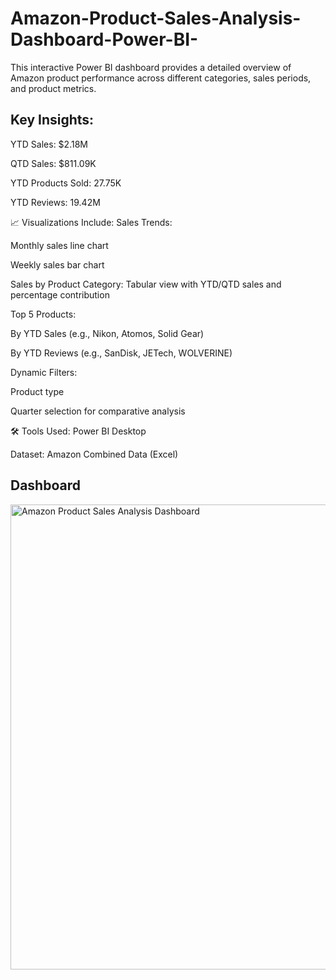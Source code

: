 # Amazon-Product-Sales-Analysis-Dashboard-Power-BI-
This interactive Power BI dashboard provides a detailed overview of Amazon product performance across different categories, sales periods, and product metrics.

## Key Insights:
YTD Sales: $2.18M

QTD Sales: $811.09K

YTD Products Sold: 27.75K

YTD Reviews: 19.42M

📈 Visualizations Include:
Sales Trends:

Monthly sales line chart

Weekly sales bar chart

Sales by Product Category: Tabular view with YTD/QTD sales and percentage contribution

Top 5 Products:

By YTD Sales (e.g., Nikon, Atomos, Solid Gear)

By YTD Reviews (e.g., SanDisk, JETech, WOLVERINE)

Dynamic Filters:

Product type

Quarter selection for comparative analysis

🛠️ Tools Used:
Power BI Desktop

Dataset: Amazon Combined Data (Excel)
## Dashboard
<img width="1330" height="744" alt="Amazon Product Sales Analysis Dashboard" src="https://github.com/user-attachments/assets/92656bf7-9685-4b22-8652-21abe124abee" />
